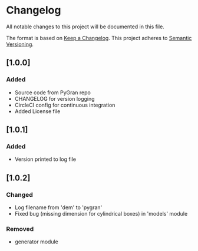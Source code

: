 # Changelog
All notable changes to this project will be documented in this file.

The format is based on [Keep a Changelog](https://keepachangelog.com/en/1.0.0/).
This project adheres to [Semantic Versioning](https://semver.org/spec/v2.0.0.html).


## [1.0.0]
### Added

- Source code from PyGran repo
- CHANGELOG for version logging
- CircleCI config for continuous integration
- Added License file

## [1.0.1]
### Added

- Version printed to log file

## [1.0.2]
### Changed
- Log filename from 'dem' to 'pygran'
- Fixed bug (missing dimension for cylindrical boxes) in 'models' module 

### Removed
- generator module
